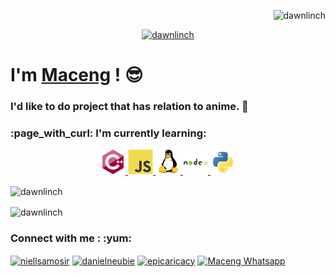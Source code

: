 <p align="right"> <img src="https://komarev.com/ghpvc/?username=dawnlinch&label=Profile%20views&color=443c42&style=plastic" alt="dawnlinch" /> </p>
<p align="center"> <a href="https://github.com/ryo-ma/github-profile-trophy"><img src="https://github-profile-trophy.vercel.app/?username=dawnlinch" alt="dawnlinch" /></a> </p>

# I'm [Maceng](https://github.com/dawnlinch) ! :sunglasses:
### I'd like to do project that has relation to anime. :ghost:


<h3 align="left">:page_with_curl: I'm currently learning:</h3>
<p align="center"> <a href="https://www.w3schools.com/cpp/" target="_blank"> <img src="https://raw.githubusercontent.com/devicons/devicon/master/icons/cplusplus/cplusplus-original.svg" alt="cplusplus" width="40" height="40"/> </a> <a href="https://developer.mozilla.org/en-US/docs/Web/JavaScript" target="_blank"> <img src="https://raw.githubusercontent.com/devicons/devicon/master/icons/javascript/javascript-original.svg" alt="javascript" width="40" height="40"/> </a> <a href="https://www.linux.org/" target="_blank"> <img src="https://raw.githubusercontent.com/devicons/devicon/master/icons/linux/linux-original.svg" alt="linux" width="40" height="40"/> </a> <a href="https://nodejs.org" target="_blank"> <img src="https://raw.githubusercontent.com/devicons/devicon/master/icons/nodejs/nodejs-original-wordmark.svg" alt="nodejs" width="40" height="40"/> </a> <a href="https://www.python.org" target="_blank"> <img src="https://raw.githubusercontent.com/devicons/devicon/master/icons/python/python-original.svg" alt="python" width="40" height="40"/> </a> </p>

<p><img align="center" src="https://github-readme-streak-stats.herokuapp.com/?user=dawnlinch&theme=default" alt="dawnlinch" /></p>
<p><img align="center" src="https://bad-apple-github-readme.vercel.app/api?show_bg=1&username=dawnlinch" alt="dawnlinch" /></p>
</details>

<h3 align="left">Connect with me : :yum:</h3>
<p align="left">
<a href="https://twitter.com/niellsamosir" target="blank"><img align="center" src="https://raw.githubusercontent.com/rahuldkjain/github-profile-readme-generator/master/src/images/icons/Social/twitter.svg" alt="niellsamosir" height="30" width="40" /></a>
<a href="https://fb.com/danielneubie" target="blank"><img align="center" src="https://raw.githubusercontent.com/rahuldkjain/github-profile-readme-generator/master/src/images/icons/Social/facebook.svg" alt="danielneubie" height="30" width="40" /></a>
<a href="https://instagram.com/epicaricacy" target="blank"><img align="center" src="https://raw.githubusercontent.com/rahuldkjain/github-profile-readme-generator/master/src/images/icons/Social/instagram.svg" alt="epicaricacy" height="30" width="40" /></a>
<a href="https://wa.me/6285161602919" target="blank"><img align="center" src="https://telegra.ph/file/20041d0b4eee0e266f9c6.png" alt="Maceng Whatsapp" height="30" width="40" /></a>
</p>
